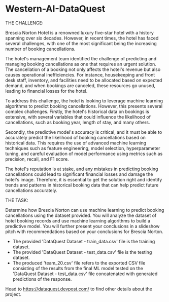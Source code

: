 # Western-AI-DataQuest

THE CHALLENGE:

Brescia Norton Hotel is a renowned luxury five-star hotel with a history spanning over six decades. However, in recent times, the hotel has faced several challenges, with one of the most significant being the increasing number of booking cancellations. 

The hotel's management team identified the challenge of predicting and managing booking cancellations as one that requires an urgent solution. The cancellation of a booking not only affects the hotel's revenue but also causes operational inefficiencies. For instance, housekeeping and front desk staff, inventory, and facilities need to be allocated based on expected demand, and when bookings are canceled, these resources go unused, leading to financial losses for the hotel.

To address this challenge, the hotel is looking to leverage machine learning algorithms to predict booking cancellations. However, this presents several complex challenges. Firstly, the hotel's historical data on bookings is extensive, with several variables that could influence the likelihood of cancellations, such as booking year, length of stay, and many others.

Secondly, the predictive model's accuracy is critical, and it must be able to accurately predict the likelihood of booking cancellations based on historical data. This requires the use of advanced machine learning techniques such as feature engineering, model selection, hyperparameter tuning, and careful evaluation of model performance using metrics such as precision, recall, and F1 score.

The hotel's reputation is at stake, and any mistakes in predicting booking cancellations could lead to significant financial losses and damage the hotel's image. Therefore, it is essential to get the solution right and identify trends and patterns in historical booking data that can help predict future cancellations accurately.

THE TASK:

Determine how Brescia Norton can use machine learning to predict booking cancellations using the dataset provided. You will analyze the dataset of hotel booking records and use machine learning algorithms to build a predictive model. You will further present your conclusions in a slideshow pitch with recommendations based on your conclusions for Brescia Norton.


- The provided 'DataQuest Dataset - train_data.csv' file is the training dataset.
- The provided 'DataQuest Dataset - test_data.csv' file is the testing dataset.
- The produced 'team_20.csv' file refers to the exported CSV file consisting of the results from the final ML model tested on the 'DataQuest Dataset - test_data.csv' file concatenated with generated predictions of the response.

Head to https://dataquest.devpost.com/ to find other details about the project.
